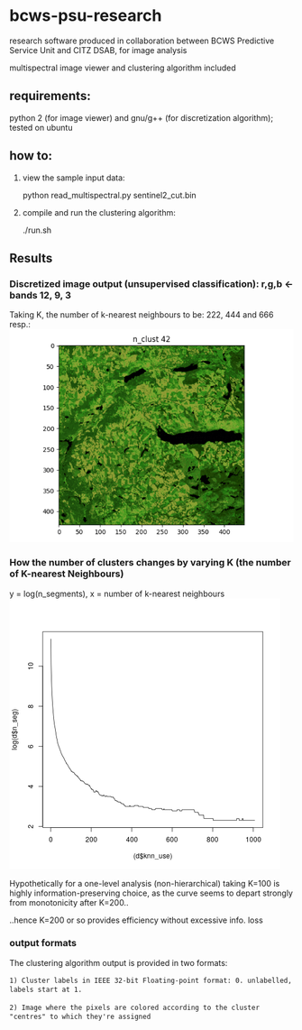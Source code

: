 # bcws-psu-research
research software produced in collaboration between BCWS Predictive Service Unit and CITZ DSAB, for image analysis

multispectral image viewer and clustering algorithm included

## requirements:
python 2 (for image viewer) and gnu/g++ (for discretization algorithm); tested on ubuntu

## how to:
1) view the sample input data:

    python read_multispectral.py sentinel2_cut.bin

2) compile and run the clustering algorithm:

    ./run.sh

## Results
### Discretized image output (unsupervised classification): r,g,b <- bands 12, 9, 3
Taking K, the number of k-nearest neighbours to be: 222, 444 and 666 resp.:
![alt text](output/b_12-9-3_k222-444-666.gif)

### How the number of clusters changes by varying K (the number of K-nearest Neighbours)
y = log(n_segments), x = number of k-nearest neighbours 
![alt text](output/plot.png)

Hypothetically for a one-level analysis (non-hierarchical) taking K=100 is highly information-preserving choice, as the curve seems to depart strongly from monotonicity after K=200..

..hence K=200 or so provides efficiency without excessive info. loss
### output formats
The clustering algorithm output is provided in two formats:

    1) Cluster labels in IEEE 32-bit Floating-point format: 0. unlabelled, labels start at 1.
        
    2) Image where the pixels are colored according to the cluster "centres" to which they're assigned
